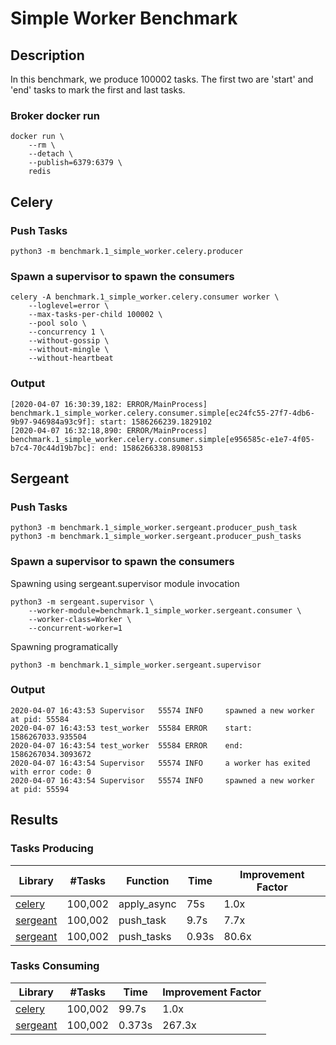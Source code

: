 # Simple Worker Benchmark


## Description
In this benchmark, we produce 100002 tasks. The first two are 'start' and 'end' tasks to mark the first and last tasks.


### Broker docker run
```shell
docker run \
    --rm \
    --detach \
    --publish=6379:6379 \
    redis
```


## Celery

### Push Tasks
```shell
python3 -m benchmark.1_simple_worker.celery.producer
```


### Spawn a supervisor to spawn the consumers
```shell
celery -A benchmark.1_simple_worker.celery.consumer worker \
    --loglevel=error \
    --max-tasks-per-child 100002 \
    --pool solo \
    --concurrency 1 \
    --without-gossip \
    --without-mingle \
    --without-heartbeat
```


### Output
```
[2020-04-07 16:30:39,182: ERROR/MainProcess] benchmark.1_simple_worker.celery.consumer.simple[ec24fc55-27f7-4db6-9b97-946984a93c9f]: start: 1586266239.1829102
[2020-04-07 16:32:18,890: ERROR/MainProcess] benchmark.1_simple_worker.celery.consumer.simple[e956585c-e1e7-4f05-b7c4-70c44d19b7bc]: end: 1586266338.8908153
```


## Sergeant


### Push Tasks
```shell
python3 -m benchmark.1_simple_worker.sergeant.producer_push_task
python3 -m benchmark.1_simple_worker.sergeant.producer_push_tasks
```


### Spawn a supervisor to spawn the consumers

Spawning using sergeant.supervisor module invocation
```shell
python3 -m sergeant.supervisor \
    --worker-module=benchmark.1_simple_worker.sergeant.consumer \
    --worker-class=Worker \
    --concurrent-worker=1
```

Spawning programatically
```shell
python3 -m benchmark.1_simple_worker.sergeant.supervisor
```


### Output
```
2020-04-07 16:43:53 Supervisor   55574 INFO     spawned a new worker at pid: 55584
2020-04-07 16:43:53 test_worker  55584 ERROR    start: 1586267033.935504
2020-04-07 16:43:54 test_worker  55584 ERROR    end: 1586267034.3093672
2020-04-07 16:43:54 Supervisor   55574 INFO     a worker has exited with error code: 0
2020-04-07 16:43:54 Supervisor   55574 INFO     spawned a new worker at pid: 55594
```


## Results

### Tasks Producing
| Library  | #Tasks | Function | Time | Improvement Factor |
| ------------- | ------------- | ------------- | ------------- | ------------- |
| [celery](https://github.com/celery/celery) | 100,002 | apply_async | 75s | 1.0x |
| [sergeant](https://github.com/Intsights/sergeant) | 100,002 | push_task | 9.7s | 7.7x |
| [sergeant](https://github.com/Intsights/sergeant) | 100,002 | push_tasks | 0.93s | 80.6x |

### Tasks Consuming
| Library  | #Tasks | Time | Improvement Factor |
| ------------- | ------------- | ------------- | ------------- |
| [celery](https://github.com/celery/celery) | 100,002 | 99.7s | 1.0x |
| [sergeant](https://github.com/Intsights/sergeant) | 100,002 | 0.373s | 267.3x |
